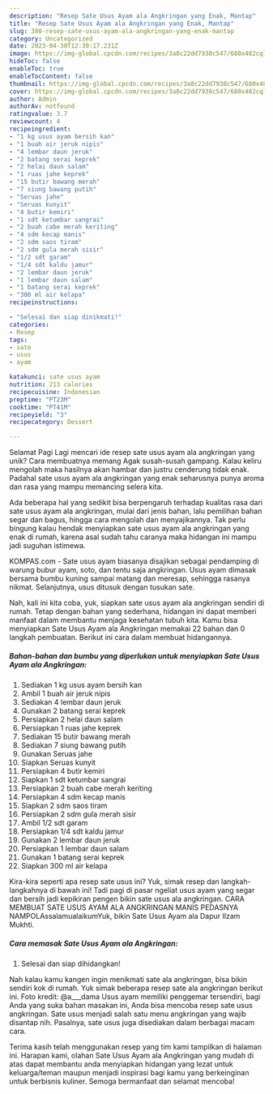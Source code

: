 ```yaml
---
description: "Resep Sate Usus Ayam ala Angkringan yang Enak, Mantap"
title: "Resep Sate Usus Ayam ala Angkringan yang Enak, Mantap"
slug: 380-resep-sate-usus-ayam-ala-angkringan-yang-enak-mantap
category: Uncategorized
date: 2023-04-30T12:39:17.231Z
image: https://img-global.cpcdn.com/recipes/3a8c22dd7938c547/680x482cq70/sate-usus-ayam-ala-angkringan-foto-resep-utama.jpg
hideToc: false
enableToc: true
enableTocContent: false
thumbnail: https://img-global.cpcdn.com/recipes/3a8c22dd7938c547/680x482cq70/sate-usus-ayam-ala-angkringan-foto-resep-utama.jpg
cover: https://img-global.cpcdn.com/recipes/3a8c22dd7938c547/680x482cq70/sate-usus-ayam-ala-angkringan-foto-resep-utama.jpg
author: Admin
authorAv: notfound
ratingvalue: 3.7
reviewcount: 4
recipeingredient:
- "1 kg usus ayam bersih kan"
- "1 buah air jeruk nipis"
- "4 lembar daun jeruk"
- "2 batang serai keprek"
- "2 helai daun salam"
- "1 ruas jahe keprek"
- "15 butir bawang merah"
- "7 siung bawang putih"
- "Seruas jahe"
- "Seruas kunyit"
- "4 butir kemiri"
- "1 sdt ketumbar sangrai"
- "2 buah cabe merah keriting"
- "4 sdm kecap manis"
- "2 sdm saos tiram"
- "2 sdm gula merah sisir"
- "1/2 sdt garam"
- "1/4 sdt kaldu jamur"
- "2 lembar daun jeruk"
- "1 lembar daun salam"
- "1 batang serai keprek"
- "300 ml air kelapa"
recipeinstructions:

- "Selesai dan siap dinikmati!"
categories:
- Resep
tags:
- sate
- usus
- ayam

katakunci: sate usus ayam 
nutrition: 213 calories
recipecuisine: Indonesian
preptime: "PT23M"
cooktime: "PT41M"
recipeyield: "3"
recipecategory: Dessert

---
```



Selamat Pagi Lagi mencari ide resep sate usus ayam ala angkringan yang unik? Cara membuatnya memang Agak susah-susah gampang. Kalau keliru mengolah maka hasilnya akan hambar dan justru cenderung tidak enak. Padahal sate usus ayam ala angkringan yang enak seharusnya punya aroma dan rasa yang mampu memancing selera kita.


Ada beberapa hal yang sedikit bisa berpengaruh terhadap kualitas rasa dari sate usus ayam ala angkringan, mulai dari jenis bahan, lalu pemilihan bahan segar dan bagus, hingga cara mengolah dan menyajikannya. Tak perlu bingung kalau hendak menyiapkan sate usus ayam ala angkringan yang enak di rumah, karena asal sudah tahu caranya maka hidangan ini mampu jadi suguhan istimewa.

KOMPAS.com - Sate usus ayam biasanya disajikan sebagai pendamping di warung bubur ayam, soto, dan tentu saja angkringan. Usus ayam dimasak bersama bumbu kuning sampai matang dan meresap, sehingga rasanya nikmat. Selanjutnya, usus ditusuk dengan tusukan sate.


Nah, kali ini kita coba, yuk, siapkan sate usus ayam ala angkringan sendiri di rumah. Tetap dengan bahan yang sederhana, hidangan ini dapat memberi manfaat dalam membantu menjaga kesehatan tubuh kita. Kamu bisa menyiapkan Sate Usus Ayam ala Angkringan memakai 22 bahan dan 0 langkah pembuatan. Berikut ini cara dalam membuat hidangannya.

<!--inarticleads1-->

##### Bahan-bahan dan bumbu yang diperlukan untuk menyiapkan Sate Usus Ayam ala Angkringan:

1. Sediakan 1 kg usus ayam bersih kan
1. Ambil 1 buah air jeruk nipis
1. Sediakan 4 lembar daun jeruk
1. Gunakan 2 batang serai keprek
1. Persiapkan 2 helai daun salam
1. Persiapkan 1 ruas jahe keprek
1. Sediakan 15 butir bawang merah
1. Sediakan 7 siung bawang putih
1. Gunakan Seruas jahe
1. Siapkan Seruas kunyit
1. Persiapkan 4 butir kemiri
1. Siapkan 1 sdt ketumbar sangrai
1. Persiapkan 2 buah cabe merah keriting
1. Persiapkan 4 sdm kecap manis
1. Siapkan 2 sdm saos tiram
1. Persiapkan 2 sdm gula merah sisir
1. Ambil 1/2 sdt garam
1. Persiapkan 1/4 sdt kaldu jamur
1. Gunakan 2 lembar daun jeruk
1. Persiapkan 1 lembar daun salam
1. Gunakan 1 batang serai keprek
1. Siapkan 300 ml air kelapa


Kira-kira seperti apa resep sate usus ini? Yuk, simak resep dan langkah-langkahnya di bawah ini! Tadi pagi di pasar ngeliat usus ayam yang segar dan bersih jadi kepikiran pengen bikin sate usus ala angkringan. CARA MEMBUAT SATE USUS AYAM ALA ANGKRINGAN MANIS PEDASNYA NAMPOLAssalamualaikumYuk, bikin Sate Usus Ayam ala Dapur Ilzam Mukhti. 

<!--inarticleads2-->

##### Cara memasak Sate Usus Ayam ala Angkringan:


1. Selesai dan siap dihidangkan!

Nah kalau kamu kangen ingin menikmati sate ala angkringan, bisa bikin sendiri kok di rumah. Yuk simak beberapa resep sate ala angkringan berikut ini. Foto kredit: @a___dama Usus ayam memiliki penggemar tersendiri, bagi Anda yang suka bahan masakan ini, Anda bisa mencoba resep sate usus angkringan. Sate usus menjadi salah satu menu angkringan yang wajib disantap nih. Pasalnya, sate usus juga disediakan dalam berbagai macam cara. 

Terima kasih telah menggunakan resep yang tim kami tampilkan di halaman ini. Harapan kami, olahan Sate Usus Ayam ala Angkringan yang mudah di atas dapat membantu anda menyiapkan hidangan yang lezat untuk keluarga/teman maupun menjadi inspirasi bagi kamu yang berkeinginan untuk berbisnis kuliner. Semoga bermanfaat dan selamat mencoba!
